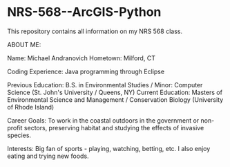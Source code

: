 # NRS-568--ArcGIS-Python
This repository contains all information on my NRS 568 class.

ABOUT ME:

Name: Michael Andranovich
Hometown: Milford, CT

Coding Experience: Java programming through Eclipse

Previous Education: B.S. in Environmental Studies / Minor: Computer Science (St. John's University / Queens, NY)
Current Education: Masters of Environmental Science and Management / Conservation Biology (University of Rhode Island)

Career Goals: To work in the coastal outdoors in the government or non-profit sectors, preserving habitat
              and studying the effects of invasive species.

Interests: Big fan of sports - playing, watching, betting, etc. I also enjoy eating and trying new foods.

